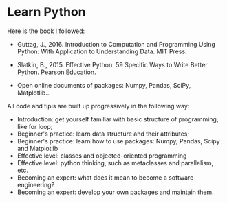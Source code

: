 # Learn Python

Here is the book I followed:

* Guttag, J., 2016. Introduction to Computation and Programming Using Python: With Application to Understanding Data. MIT Press.

* Slatkin, B., 2015. Effective Python: 59 Specific Ways to Write Better Python. Pearson Education.

* Open online documents of packages: Numpy, Pandas, SciPy, Matplotlib...

All code and tipis are built up progressively in the following way:

- Introduction: get yourself familiar with basic structure of programming, like for loop;
- Beginner's practice: learn data structure and their attributes;
- Beginner's practice: learn how to use packages: Numpy, Pandas, Scipy and Matplotlib
- Effective level: classes and objected-oriented programming
- Effective level: python thinking, such as metaclasses and parallelism, etc.
- Becoming an expert: what does it mean to become a software engineering?
- Becoming an expert: develop your own packages and maintain them.
